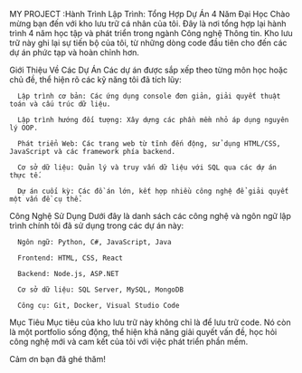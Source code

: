 MY PROJECT :Hành Trình Lập Trình: Tổng Hợp Dự Án 4 Năm Đại Học
Chào mừng bạn đến với kho lưu trữ cá nhân của tôi. Đây là nơi tổng hợp lại hành trình 4 năm học tập và phát triển trong ngành Công nghệ Thông tin. Kho lưu trữ này ghi lại sự tiến bộ của tôi, từ những dòng code đầu tiên cho đến các dự án phức tạp và hoàn chỉnh hơn.

Giới Thiệu Về Các Dự Án
      Các dự án được sắp xếp theo từng môn học hoặc chủ đề, thể hiện rõ các kỹ năng tôi đã tích lũy:
      
      Lập trình cơ bản: Các ứng dụng console đơn giản, giải quyết thuật toán và cấu trúc dữ liệu.
      
      Lập trình hướng đối tượng: Xây dựng các phần mềm nhỏ áp dụng nguyên lý OOP.
      
      Phát triển Web: Các trang web từ tĩnh đến động, sử dụng HTML/CSS, JavaScript và các framework phía backend.
      
      Cơ sở dữ liệu: Quản lý và truy vấn dữ liệu với SQL qua các dự án thực tế.
      
      Dự án cuối kỳ: Các đồ án lớn, kết hợp nhiều công nghệ để giải quyết một vấn đề cụ thể.

Công Nghệ Sử Dụng
      Dưới đây là danh sách các công nghệ và ngôn ngữ lập trình chính tôi đã sử dụng trong các dự án này:
      
      Ngôn ngữ: Python, C#, JavaScript, Java
      
      Frontend: HTML, CSS, React
      
      Backend: Node.js, ASP.NET
      
      Cơ sở dữ liệu: SQL Server, MySQL, MongoDB
      
      Công cụ: Git, Docker, Visual Studio Code

Mục Tiêu
    Mục tiêu của kho lưu trữ này không chỉ là để lưu trữ code. Nó còn là một portfolio sống động, thể hiện khả năng giải quyết vấn đề, học hỏi công nghệ mới và cam kết của tôi với việc phát triển phần mềm.

Cảm ơn bạn đã ghé thăm!
